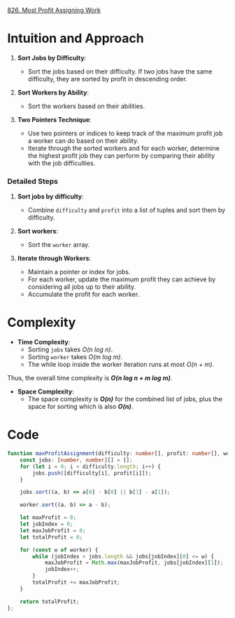 [826. Most Profit Assigning Work](https://leetcode.com/problems/most-profit-assigning-work/)

# Intuition and Approach

1. **Sort Jobs by Difficulty**:
   - Sort the jobs based on their difficulty. If two jobs have the same difficulty, they are sorted by profit in descending order.

2. **Sort Workers by Ability**:
   - Sort the workers based on their abilities.

3. **Two Pointers Technique**:
   - Use two pointers or indices to keep track of the maximum profit job a worker can do based on their ability.
   - Iterate through the sorted workers and for each worker, determine the highest profit job they can perform by comparing their ability with the job difficulties.

### Detailed Steps

1. **Sort jobs by difficulty**:
   - Combine `difficulty` and `profit` into a list of tuples and sort them by difficulty.
  
2. **Sort workers**:
   - Sort the `worker` array.

3. **Iterate through Workers**:
   - Maintain a pointer or index for jobs.
   - For each worker, update the maximum profit they can achieve by considering all jobs up to their ability.
   - Accumulate the profit for each worker.

# Complexity

- **Time Complexity**:
  - Sorting `jobs` takes *O(n log n)*.
  - Sorting `worker` takes *O(m log m)*.
  - The while loop inside the worker iteration runs at most *O(n + m)*.

Thus, the overall time complexity is ***O(n log n + m log m)***.

- **Space Complexity**:
  - The space complexity is ***O(n)*** for the combined list of jobs, plus the space for sorting which is also ***O(n)***. 

# Code
```typescript
function maxProfitAssignment(difficulty: number[], profit: number[], worker: number[]): number {
    const jobs: [number, number][] = [];
    for (let i = 0; i < difficulty.length; i++) {
        jobs.push([difficulty[i], profit[i]]);
    }

    jobs.sort((a, b) => a[0] - b[0] || b[1] - a[1]);

    worker.sort((a, b) => a - b);

    let maxProfit = 0;
    let jobIndex = 0;
    let maxJobProfit = 0;
    let totalProfit = 0;

    for (const w of worker) {
        while (jobIndex < jobs.length && jobs[jobIndex][0] <= w) {
            maxJobProfit = Math.max(maxJobProfit, jobs[jobIndex][1]);
            jobIndex++;
        }
        totalProfit += maxJobProfit;
    }

    return totalProfit;
};

```
